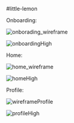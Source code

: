 #little-lemon

Onboarding:

![onborading_wireframe](https://github.com/user-attachments/assets/34f2badc-2bfc-4d2b-a1b6-3013e4d35811)


![onboardingHigh](https://github.com/user-attachments/assets/37a33eb2-b5ad-46ca-95e7-4b7d5c5374a3)


Home:

![home_wireframe](https://github.com/user-attachments/assets/58cd5758-d705-49fc-81bc-cc83acb434d2)


![homeHigh](https://github.com/user-attachments/assets/d00fd36b-c060-45bb-a72b-c70de027a883)


Profile:

![wireframeProfile](https://github.com/user-attachments/assets/63a88469-6e79-42c3-a82b-30d37b64c8a3)


![profileHigh](https://github.com/user-attachments/assets/186f68d5-3b00-4a12-8af3-5771f8e43ae8)
